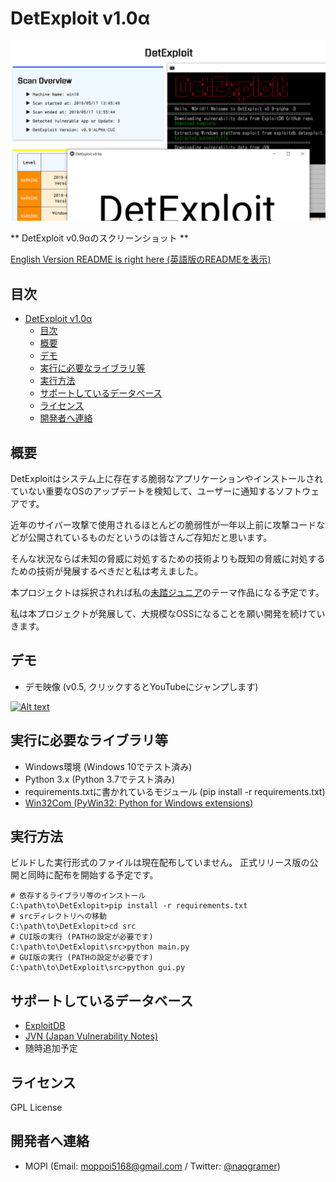 # DetExploit v1.0α

![ScreenShot1](resources/sshot_v0.9-alpha.png)

** DetExploit v0.9αのスクリーンショット **

[English Version README is right here (英語版のREADMEを表示)](README.md)

## 目次

<!-- TOC -->

- [DetExploit v1.0α](#detexploit-v10α)
    - [目次](#目次)
    - [概要](#概要)
    - [デモ](#デモ)
    - [実行に必要なライブラリ等](#実行に必要なライブラリ等)
    - [実行方法](#実行方法)
    - [サポートしているデータベース](#サポートしているデータベース)
    - [ライセンス](#ライセンス)
    - [開発者へ連絡](#開発者へ連絡)

<!-- /TOC -->

## 概要

DetExploitはシステム上に存在する脆弱なアプリケーションやインストールされていない重要なOSのアップデートを検知して、ユーザーに通知するソフトウェアです。

近年のサイバー攻撃で使用されるほとんどの脆弱性が一年以上前に攻撃コードなどが公開されているものだというのは皆さんご存知だと思います。

そんな状況ならば未知の脅威に対処するための技術よりも既知の脅威に対処するための技術が発展するべきだと私は考えました。

本プロジェクトは採択されれば私の[未踏ジュニア](https://jr.mitou.org/)のテーマ作品になる予定です。

私は本プロジェクトが発展して、大規模なOSSになることを願い開発を続けていきます。

## デモ

+ デモ映像 (v0.5, クリックするとYouTubeにジャンプします)

[![Alt text](https://img.youtube.com/vi/aIMhaA_ysUY/0.jpg)](https://www.youtube.com/watch?v=aIMhaA_ysUY)

## 実行に必要なライブラリ等

+ Windows環境 (Windows 10でテスト済み)
+ Python 3.x (Python 3.7でテスト済み)
+ requirements.txtに書かれているモジュール (pip install -r requirements.txt)
+ [Win32Com (PyWin32: Python for Windows extensions)](https://github.com/mhammond/pywin32/releases)

## 実行方法

ビルドした実行形式のファイルは現在配布していません。 
正式リリース版の公開と同時に配布を開始する予定です。

```
# 依存するライブラリ等のインストール
C:\path\to\DetExlopit>pip install -r requirements.txt
# srcディレクトリへの移動
C:\path\to\DetExlopit>cd src
# CUI版の実行 (PATHの設定が必要です)
C:\path\to\DetExlopit\src>python main.py
# GUI版の実行 (PATHの設定が必要です)
C:\path\to\DetExploit\src>python gui.py
```

## サポートしているデータベース

+ [ExploitDB](https://exploit-db.com/)
+ [JVN (Japan Vulnerability Notes)](https://jvn.jp/)
+ 随時追加予定

## ライセンス

GPL License

## 開発者へ連絡

+ MOPI (Email: [moppoi5168@gmail.com](mailto:moppoi5168@gmail.com) / Twitter: [@naogramer](https://twitter.com/naogramer))
